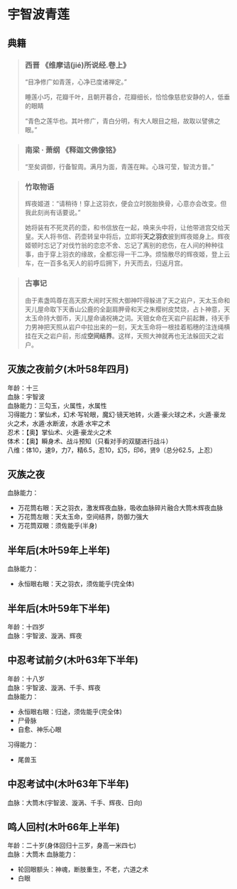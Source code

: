 # 宇智波青莲

## 典籍
> ### 西晋 《维摩诘(jié)所说经.卷上》
> “目净修广如青莲，心净已度诸禅定。”
>
> 睡莲小巧，花瓣千叶，且朝开暮合，花瓣细长，恰恰像慈悲安静的人，低垂的眼睛
>
> “青色之莲华也。其叶修广，青白分明，有大人眼目之相，故取以譬佛之眼。” 

> ### 南梁 · 萧纲 《释迦文佛像铭》
> “至矣调御，行备智周。满月为面，青莲在眸。心珠可莹，智流方普。” 

> ### 竹取物语
> 辉夜姬道：“请稍待！穿上这羽衣，便会立时脱胎换骨，心意亦会改变。但我此刻尚有话要说。”
> 
> 她将装有不死灵药的壶，和书信放在一起，唤来头中将，让他带进宫交给天皇。天人将书信、药壶转呈中将后，立即将**天之羽衣**披到辉夜姬身上。辉夜姬顿时忘记了对伐竹翁的恋恋不舍、忘记了离别的悲伤，在人间的种种往事，由于穿上羽衣的缘故，全都忘得一干二净。烦恼散尽的辉夜姬，登上云车，在一百多名天人的前呼后拥下，升天而去，归返月宫。

> ### 古事记
> 由于素盏鸣尊在高天原大闹时天照大御神吓得躲进了天之岩户，天太玉命和天儿屋命取下天香山公鹿的全副肩胛骨和天之朱樱树皮焚烧，占卜神意，天太玉命持大御币，天儿屋命诵祝祷之词。天钿女命在天岩户前起舞，待天手力男神把天照从岩户中拉出来的一刻，天太玉命将一根挂着稻穗的注连绳横挂在天之岩户前，形成**空间结界**。这样，天照大神就再也无法躲回天之岩户。

## 灭族之夜前夕(木叶58年四月)
年龄：十三  
血脉：宇智波  
血脉能力：三勾玉，火属性，水属性  
习得能力：掌仙术，幻术·写轮眼，魔幻·镜天地转，火遁·豪火球之术，火遁·豪龙火之术，水遁·水断波，水遁·水牢之术  
忍术：【奥】掌仙术、火遁·豪龙火之术  
体术：【奥】瞬身术、战斗预知（只看对手的双腿进行战斗）  
八维：体10，速9，力7，精6.5，忍10，幻5，印6，贤9（总分62.5，上忍）

## 灭族之夜
血脉能力：  
* 万花筒右眼：天之羽衣，激发辉夜血脉，吸收血脉碎片融合大筒木辉夜血脉
* 万花筒左眼：天太玉命，空间结界，防御力强大
* 万花筒双眼：须佐能乎(半身)

## 半年后(木叶59年上半年)
血脉能力：
* 永恒眼右眼：天之羽衣，须佐能乎(完全体)  

## 半年后(木叶59年下半年)
年龄：十四岁  
血脉：宇智波、漩涡、辉夜  

## 中忍考试前夕(木叶63年下半年)
年龄：十八岁  
血脉：宇智波、漩涡、千手、辉夜  
血脉能力：
* 永恒眼右眼：归途，须佐能乎(完全体)  
* 尸骨脉
* 自愈、神乐心眼

习得能力：
* 尾兽玉

## 中忍考试中(木叶63年下半年)
血脉：大筒木(宇智波、漩涡、千手、辉夜、日向)  

## 鸣人回村(木叶66年上半年)
年龄：二十岁(身体回归十三岁，身高一米四七)  
血脉：大筒木 
血脉能力：
* 轮回眼额头：神魂，断肢重生，不老，六道之术 
* 白眼